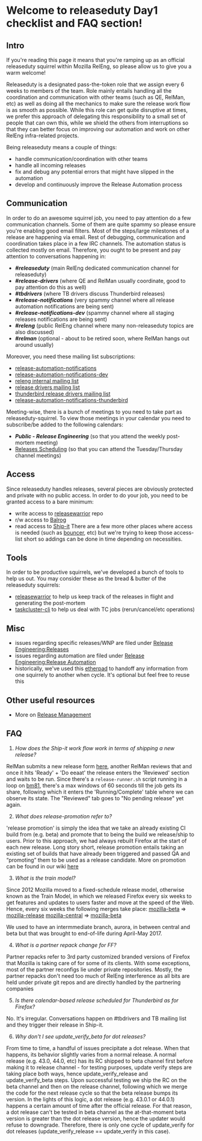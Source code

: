 # Welcome to releaseduty Day1 checklist and FAQ section!

## Intro
If you're reading this page it means that you're ramping up as an official releaseduty squirrel within Mozilla RelEng, so please allow us to give you a warm welcome!

Releaseduty is a designated pass-the-token role that we assign every 6 weeks to members of the team. Role mainly entails handling all the coordination and communication with other teams (such as QE, RelMan, etc) as well as doing all the
mechanics to make sure the release work flow is as smooth as possible. While this role can get quite disruptive at times, we prefer this approach of delegating this responsibility to a small set of people that can own this, while we shield the others from interruptions so that they can better focus
on improving our automation and work on other RelEng infra-related projects.

Being releaseduty means a couple of things:
- handle communication/coordination with other teams
- handle all incoming releases
- fix and debug any potential errors that might have slipped in the automation
- develop and continuously improve the Release Automation process

## Communication

In order to do an awesome squirrel job, you need to pay attention do a few communication channels. Some of them are quite spammy so please ensure you're enabling good email filters.
Most of the steps/large milestones of a release are happening via email. Rest of debugging, communication and coordination takes place in a few IRC channels. The automation status is collected mostly on email.
Therefore, you ought to be present and pay attention to conversations happening in:
- **_#releaseduty_** (main RelEng dedicated communication channel for releaseduty)
- **_#release-drivers_** (where QE and RelMan usually coordinate, good to pay attention do this as well)
- **_#tbdrivers_** (where TB drivers discuss Thunderbird releases)
- **_#release-notifications_** (very spammy channel where all release automation notifications are being sent)
- **_#release-notifications-dev_** (spammy channel where all staging releases notifications are being sent)
- **_#releng_** (public RelEng channel where many non-releaseduty topics are also discussed)
- **_#relman_** (optional - about to be retired soon, where RelMan hangs out around usually)

Moreover, you need these mailing list subscriptions:
- [release-automation-notifications](https://groups.google.com/a/mozilla.com/forum/?hl=en#!forum/release-automation-notifications)
- [release-automation-notifications-dev](https://groups.google.com/a/mozilla.com/forum/#!forum/release-automation-notifications-dev)
- [releng internal mailing list](release@mozilla.com)
- [release drivers mailing list](release-drivers@mozilla.org)
- [thunderbird release drivers mailing list](thunderbird-drivers@mozilla.org)
- [release-automation-notifications-thunderbird](https://mail.mozilla.org/listinfo/release-automation-notifications-thunderbird)

Meeting-wise, there is a bunch of meetings to you need to take part as releaseduty-squirrel. To view those meetings in your calendar you need to subscribe/be added to the following calendars:
- **_Public - Release Engineering_** (so that you attend the weekly post-mortem meeting)
- [Releases Scheduling](https://calendar.google.com/calendar/embed?src=mozilla.com_dbq84anr9i8tcnmhabatstv5co@group.calendar.google.com) (so that you can attend the Tuesday/Thursday channel meetings)


## Access

Since releaseduty handles releases, several pieces are obviously protected and private with no public access. In order to do your job, you need to be granted access to a bare minimum:
- write access to [releasewarrior](https://github.com/mozilla/releasewarrior/) repo
- r/w access to [Balrog](https://aus4-admin.mozilla.org/)
- read access to [Ship-it](http://ship-it.mozilla.org/)
There are a few more other places where access is needed (such as [bouncer](https://bounceradmin.mozilla.com/admin/), etc) but we're trying to keep those access-list short so addings can be done in time depending on necessities.

## Tools

In order to be productive squirrels, we've developed a bunch of tools to help us out. You may consider these as the bread & butter of the releaseduty squirrels:
- [releasewarrior](https://github.com/mozilla/releasewarrior/) to help us keep track of the releases in flight and generating the post-mortem
- [taskcluster-cli](https://github.com/taskcluster/taskcluster-client.py) to help us deal with TC jobs (rerun/cancel/etc operations)

## Misc

- issues regarding specific releases/WNP are filed under [Release Engineering:Releases](https://bugzilla.mozilla.org/enter_bug.cgi?product=Release%20Engineering&component=Releases)
- issues regarding automation are filed under [Release Engineering:Release Automation](https://bugzilla.mozilla.org/enter_bug.cgi?product=Release%20Engineering&component=Release%20Automation)
- historically, we've used this [etherpad](https://public.etherpad-mozilla.org/p/releaseduty_handoff) to handoff any information from one squirrely to another when cycle. It's optional but feel free to reuse this

## Other useful resources

- More on [Release Management](https://wiki.mozilla.org/Release_Management)

## FAQ

1. *How does the Ship-it work flow work in terms of shipping a new release?*

RelMan submits a new release form [here](https://ship-it.mozilla.org/), another RelMan reviews that and once it hits 'Ready' + 'Do eeaat' the release enters the 'Reviewed' section and waits to be run.
Since there's a `release-runner.sh` script running in a loop on [bm81](https://hg.mozilla.org/build/puppet/file/default/manifests/moco-nodes.pp#l598), there's a max windows of 60 seconds till the job gets its share, following which it enters the 'Running/Complete' table where we can observe its state.
The "Reviewed" tab goes to "No pending release" yet again.

2. *What does release-promotion refer to?*

'release promotion' is simply the idea that we take an already existing CI build from (e.g. beta) and promote that to being the build we release/ship to users. Prior to this approach, we had always rebuilt Firefox at the start of each new release.
Long story short, release promotion entails taking an existing set of builds that have already been triggered and passed QA and “promoting” them to be used as a release candidate. More on promotion can be found in our wiki [here](https://wiki.mozilla.org/ReleaseEngineering/Release_build_promotion)

3. *What is the train model?*

Since 2012 Mozilla moved to a fixed-schedule release model, otherwise known as the Train Model, in which we released Firefox every six weeks to get features and updates to users faster and move at the speed of the Web. Hence, every six weeks the following merges take place:
[mozilla-beta](http://hg.mozilla.org/releases/mozilla-beta/) => [mozilla-release](http://hg.mozilla.org/releases/mozilla-release/)
[mozilla-central](http://hg.mozilla.org/mozilla-central/) => [mozilla-beta](http://hg.mozilla.org/releases/mozilla-beta/)

We used to have an intermmediate branch, aurora, in between central and beta but that was brought to end-of-life during April-May 2017.

4. *What is a partner repack change for FF?*

Partner repacks refer to 3rd party customized branded versions of Firefox that Mozilla is taking care of for some of its clients. With some exceptions, most of the partner reconfigs lie under private repositories.
Mostly, the partner repacks don't need too much of RelEng interference as all bits are held under private git repos and are directly handled by the partnering companies

5. *Is there calendar-based release scheduled for Thunderbird as for Firefox?*

No. It's irregular. Conversations happen on #tbdrivers and TB mailing list and they trigger their release in Ship-it.

6. *Why don't I see update_verify_beta for dot releases?*

From time to time, a handful of issues precipitate a dot release. When that happens, its behavior slightly varies from a normal release. A normal release (e.g. 43.0, 44.0, etc) has its RC shipped to beta channel first before making it to release
channel - for testing purposes, update verify steps are taking place both ways, hence update_verify_release and update_verify_beta steps. Upon successful testing we ship the RC on the beta channel and then on the release channel,
following which we merge the code for the next release cycle so that the beta release bumps its version. In the lights of this logic, a dot release (e.g. 43.0.1 or 44.0.1) happens a certain amount of time after the official release.
For that reason, a dot release can't be tested in beta channel as the at-that-moment beta version is greater than the dot release version, hence the updater would refuse to downgrade. Therefore, there is only one cycle of update_verify for dot releases (update_verify_release == update_verify in this case).
